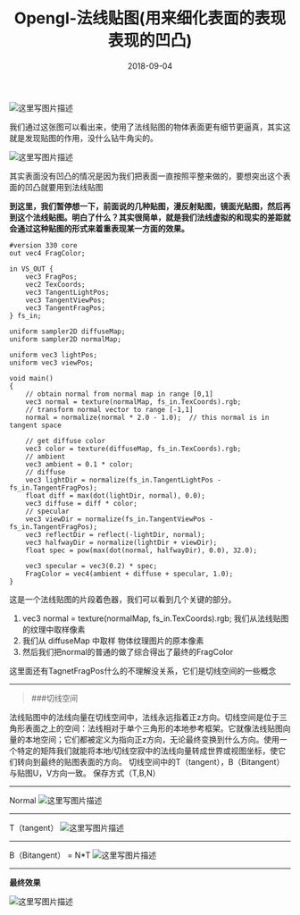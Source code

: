 ﻿---
layout: post
categories: opengl
title: 'Opengl-法线贴图(用来细化表面的表现表现的凹凸)'
date: 2018-09-04
---

![这里写图片描述](/images/opengl/normalmap1.png)

我们通过这张图可以看出来，使用了法线贴图的物体表面更有细节更逼真，其实这就是发现贴图的作用，没什么钻牛角尖的。

![这里写图片描述](/images/opengl/normalmap2.png)

其实表面没有凹凸的情况是因为我们把表面一直按照平整来做的，要想突出这个表面的凹凸就要用到法线贴图

**到这里，我们暂停想一下，前面说的几种贴图，漫反射贴图，镜面光贴图，然后再到这个法线贴图。明白了什么？其实很简单，就是我们法线虚拟的和现实的差距就会通过这种贴图的形式来着重表现某一方面的效果。**

```
#version 330 core
out vec4 FragColor;

in VS_OUT {
    vec3 FragPos;
    vec2 TexCoords;
    vec3 TangentLightPos;
    vec3 TangentViewPos;
    vec3 TangentFragPos;
} fs_in;

uniform sampler2D diffuseMap;
uniform sampler2D normalMap;

uniform vec3 lightPos;
uniform vec3 viewPos;

void main()
{
    // obtain normal from normal map in range [0,1]
    vec3 normal = texture(normalMap, fs_in.TexCoords).rgb;
    // transform normal vector to range [-1,1]
    normal = normalize(normal * 2.0 - 1.0);  // this normal is in tangent space
    
    // get diffuse color
    vec3 color = texture(diffuseMap, fs_in.TexCoords).rgb;
    // ambient
    vec3 ambient = 0.1 * color;
    // diffuse
    vec3 lightDir = normalize(fs_in.TangentLightPos - fs_in.TangentFragPos);
    float diff = max(dot(lightDir, normal), 0.0);
    vec3 diffuse = diff * color;
    // specular
    vec3 viewDir = normalize(fs_in.TangentViewPos - fs_in.TangentFragPos);
    vec3 reflectDir = reflect(-lightDir, normal);
    vec3 halfwayDir = normalize(lightDir + viewDir);
    float spec = pow(max(dot(normal, halfwayDir), 0.0), 32.0);
    
    vec3 specular = vec3(0.2) * spec;
    FragColor = vec4(ambient + diffuse + specular, 1.0);
}
```
这是一个法线贴图的片段着色器，我们可以看到几个关键的部分。

1. vec3 normal = texture(normalMap, fs_in.TexCoords).rgb; 我们从法线贴图的纹理中取样像素
2. 我们从 diffuseMap 中取样 物体纹理图片的原本像素
3. 然后我们把normal的普通的做了综合得出了最终的FragColor

这里面还有TagnetFragPos什么的不理解没关系，它们是切线空间的一些概念


----------


> ###切线空间

法线贴图中的法线向量在切线空间中，法线永远指着正z方向。切线空间是位于三角形表面之上的空间：法线相对于单个三角形的本地参考框架。它就像法线贴图向量的本地空间；它们都被定义为指向正z方向，无论最终变换到什么方向。使用一个特定的矩阵我们就能将本地/切线空寂中的法线向量转成世界或视图坐标，使它们转向到最终的贴图表面的方向。
切线空间中的T（tangent），B（Bitangent）与贴图U，V方向一致。 保存方式（T,B,N）


----------


Normal
![这里写图片描述](/images/opengl/normalmap3.png)


----------


T（tangent）
![这里写图片描述](/images/opengl/normalmap4.png)


----------


 B（Bitangent）  = N*T
![这里写图片描述](/images/opengl/normalmap5.png)


----------
**最终效果**

![这里写图片描述](/images/opengl/normalmap6.png)
